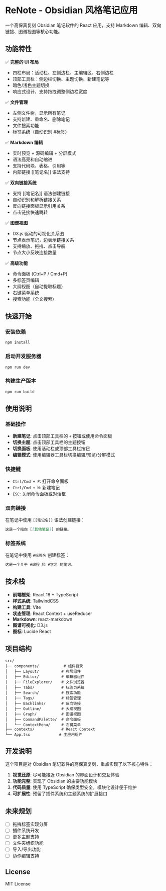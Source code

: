 # ReNote - Obsidian 风格笔记应用

一个高保真复刻 Obsidian 笔记软件的 React 应用，支持 Markdown 编辑、双向链接、图谱视图等核心功能。

## 功能特性

✅ **完整的 UI 布局**
- 四栏布局：活动栏、左侧边栏、主编辑区、右侧边栏
- 顶部工具栏：侧边栏切换、主题切换、新建笔记等
- 暗色/浅色主题切换
- 响应式设计，支持拖拽调整侧边栏宽度

✅ **文件管理**
- 左侧文件树，显示所有笔记
- 支持新建、重命名、删除笔记
- 文件搜索功能
- 标签系统（自动识别 #标签）

✅ **Markdown 编辑**
- 实时预览 + 源码编辑 + 分屏模式
- 语法高亮和自动缩进
- 支持代码块、表格、引用等
- 内部链接 [[笔记名]] 语法支持

✅ **双向链接系统**
- 支持 [[笔记名]] 语法创建链接
- 自动识别和解析链接关系
- 反向链接面板显示引用关系
- 点击链接快速跳转

✅ **图谱视图**
- D3.js 驱动的可视化关系图
- 节点表示笔记，边表示链接关系
- 支持缩放、拖拽、点击导航
- 节点大小反映连接数量

✅ **高级功能**
- 命令面板 (Ctrl+P / Cmd+P)
- 多标签页编辑
- 大纲视图（自动提取标题）
- 右键菜单系统
- 搜索功能（全文搜索）

## 快速开始

### 安装依赖
```bash
npm install
```

### 启动开发服务器
```bash
npm run dev
```

### 构建生产版本
```bash
npm run build
```

## 使用说明

### 基础操作
- **新建笔记**: 点击顶部工具栏的 `+` 按钮或使用命令面板
- **切换主题**: 点击顶部工具栏的主题按钮
- **切换面板**: 使用活动栏或顶部工具栏按钮
- **编辑模式**: 使用编辑器工具栏切换编辑/预览/分屏模式

### 快捷键
- `Ctrl/Cmd + P`: 打开命令面板
- `Ctrl/Cmd + N`: 新建笔记
- `ESC`: 关闭命令面板或对话框

### 双向链接
在笔记中使用 `[[笔记名]]` 语法创建链接：
```markdown
这是一个指向 [[其他笔记]] 的链接。
```

### 标签系统
在笔记中使用 `#标签名` 创建标签：
```markdown
这是一个关于 #编程 和 #学习 的笔记。
```

## 技术栈

- **前端框架**: React 18 + TypeScript
- **样式系统**: TailwindCSS
- **构建工具**: Vite
- **状态管理**: React Context + useReducer
- **Markdown**: react-markdown
- **图谱可视化**: D3.js
- **图标**: Lucide React

## 项目结构

```
src/
├── components/           # 组件目录
│   ├── Layout/          # 布局组件
│   ├── Editor/          # 编辑器组件
│   ├── FileExplorer/    # 文件浏览器
│   ├── Tabs/            # 标签页系统
│   ├── Search/          # 搜索功能
│   ├── Tags/            # 标签管理
│   ├── Backlinks/       # 反向链接
│   ├── Outline/         # 大纲视图
│   ├── Graph/           # 图谱视图
│   ├── CommandPalette/  # 命令面板
│   └── ContextMenu/     # 右键菜单
├── contexts/            # React Context
└── App.tsx             # 主应用组件
```

## 开发说明

这个项目是对 Obsidian 笔记软件的高保真复刻，重点实现了以下核心特性：

1. **视觉还原**: 尽可能接近 Obsidian 的界面设计和交互体验
2. **功能完整**: 实现了 Obsidian 的主要功能模块
3. **代码质量**: 使用 TypeScript 确保类型安全，模块化设计便于维护
4. **可扩展性**: 预留了插件系统和主题系统的扩展接口

## 未来规划

- [ ] 拖拽标签实现分屏
- [ ] 插件系统开发
- [ ] 更多主题支持
- [ ] 文件夹组织功能
- [ ] 导入/导出功能
- [ ] 协作编辑支持

## License

MIT License

